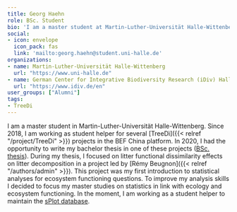 ```yaml
---
title: Georg Haehn
role: BSc. Student
bio: 'I am a master student at Martin-Luther-Universität Halle-Wittenberg, focusing on Ecology and Ecosystem functioning.'
social:
- icon: envelope
  icon_pack: fas
  link: 'mailto:georg.haehn@student.uni-halle.de'
organizations:
- name: Martin-Luther-Universität Halle-Wittenberg
  url: "https://www.uni-halle.de"
- name: German Center for Integrative Biodiversity Research (iDiv) Halle-Jena-Leipzig
  url: "https://www.idiv.de/en"
user_groups: ["Alumni"]
tags: 
- TreeDi
---
```


I am a master student in Martin-Luther-Universität Halle-Wittenberg. Since 2018, I am working as student helper for several [TreeDì]({{< relref "/project/TreeDi" >}}) projects in the BEF China platform. In 2020, I had the opportunity to write my bachelor thesis in one of these projects ([BSc. thesis](Bsc-thesis-GeorgHaehn.pdf)). During my thesis, I focused on litter functional dissimilarity effects on litter decomposition in a project led by [Rémy Beugnon]({{< relref "/authors/admin" >}}). This project was my first introduction to statistical analyses for ecosystem functioning questions. To improve my analysis skills I decided to focus my master studies on statistics in link with ecology and ecosystem functioning. 
In the moment, I am working as a student helper to maintain the [sPlot database](https://www.idiv.de/en/splot.html).